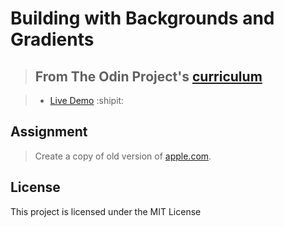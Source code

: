 # Building with Backgrounds and Gradients

> ## From The Odin Project's [curriculum](https://www.theodinproject.com/courses/html5-and-css3/lessons/building-with-backgrounds-and-gradients)

> - [Live Demo](https://igorashs.github.io/building-with-backgrounds-and-gradients/) :shipit:

## Assignment

> Create a copy of old version of [apple.com](https://web.archive.org/web/20140301004610/http://www.apple.com/).

## License
This project is licensed under the MIT License

